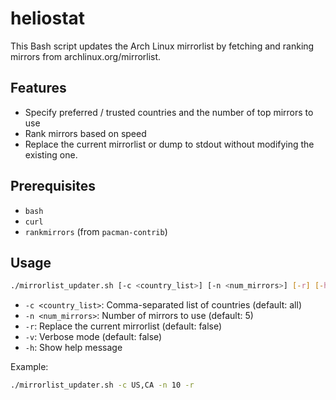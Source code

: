 # heliostat

This Bash script updates the Arch Linux mirrorlist by fetching and ranking mirrors from archlinux.org/mirrorlist.

## Features

- Specify preferred / trusted countries and the number of top mirrors to use
- Rank mirrors based on speed
- Replace the current mirrorlist or dump to stdout without modifying the existing one.

## Prerequisites

- `bash`
- `curl`
- `rankmirrors` (from `pacman-contrib`)

## Usage

```bash
./mirrorlist_updater.sh [-c <country_list>] [-n <num_mirrors>] [-r] [-h] [-v]
```

- `-c <country_list>`: Comma-separated list of countries (default: all)
- `-n <num_mirrors>`: Number of mirrors to use (default: 5)
- `-r`: Replace the current mirrorlist (default: false)
- `-v`: Verbose mode (default: false)
- `-h`: Show help message

Example:
```bash
./mirrorlist_updater.sh -c US,CA -n 10 -r
```
